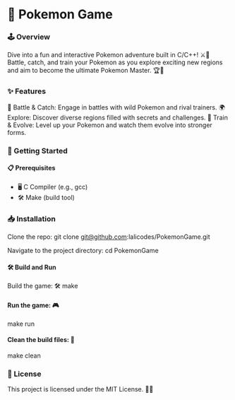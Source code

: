 # 🐾 Pokemon Game


### 🕹️ Overview

Dive into a fun and interactive Pokemon adventure built in C/C++! ⚔️🐉 Battle, catch, and train your Pokemon as you explore exciting new regions and aim to become the ultimate Pokemon Master. 🏆🌟

### ✨ Features

🥊 Battle & Catch: Engage in battles with wild Pokemon and rival trainers.
🌍 Explore: Discover diverse regions filled with secrets and challenges.
🐾 Train & Evolve: Level up your Pokemon and watch them evolve into stronger forms.


### 🚀 Getting Started

#### 📋 Prerequisites

- 🖥️ C Compiler (e.g., gcc)
- 🛠️ Make (build tool)

  
### 📥 Installation

Clone the repo:
git clone git@github.com:lalicodes/PokemonGame.git

Navigate to the project directory:
cd PokemonGame


#### 🛠️ Build and Run
Build the game: 🛠️
make

#### Run the game: 🎮

make run

#### Clean the build files: 🧹

make clean

### 📜 License
This project is licensed under the MIT License. 📄✨
